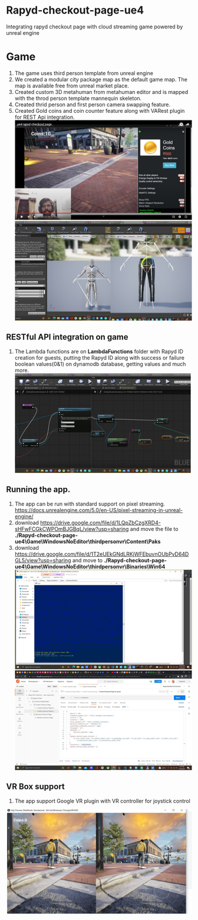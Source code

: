 # Rapyd-checkout-page-ue4
Integrating rapyd checkout page with cloud streaming game powered by unreal engine

# Game
1. The game uses third person template from unreal engine
2. We created a modular city package map as the default game map. The map is available free from unreal market place.
3. Created custom 3D metahuman from metahuman editor and is mapped with the throd person template mannequin skeleton.
4. Created thrid person and first person camera swapping feature.
5. Created Gold coins and coin counter feature along with VARest plugin for REST Api integration.
![alt text](./screenshots/6.png)
![alt text](./screenshots/1.jpg)
## RESTful API integration on game
1. The Lambda functions are on **LambdaFunctions** folder with Rapyd ID creation for guests, putting the Rapyd ID along with success or failure boolean values(0&1) on dynamodb database, getting values and much more.
![alt text](./screenshots/2.jpg)
## Running the app. 
1. The app can be run with standard support on pixel streaming. https://docs.unrealengine.com/5.0/en-US/pixel-streaming-in-unreal-engine/
2. download https://drive.google.com/file/d/1LQpZbCzgXRD4-sHFwFCGkCWPOmBJGBqL/view?usp=sharing and move the file to **./Rapyd-checkout-page-ue4\Game\WindowsNoEditor\thirdpersonvr\Content\Paks**
3. download https://drive.google.com/file/d/1T2eUEkGNdLRKjWFEbuvnOUbPvD64DGL5/view?usp=sharing and move to **./Rapyd-checkout-page-ue4\Game\WindowsNoEditor\thirdpersonvr\Binaries\Win64**
![alt text](./screenshots/3.jpg)
![alt text](./screenshots/4.jpg)
## VR Box support
1. The app support Google VR plugin with VR controller for joystick control

![alt text](./screenshots/5.jpg)
